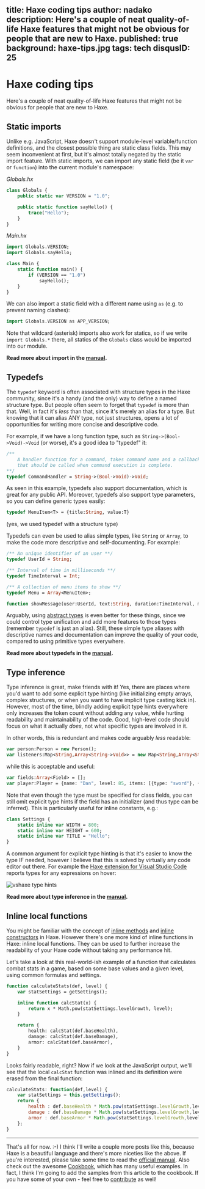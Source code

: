 title: Haxe coding tips
author: nadako
description: Here's a couple of neat quality-of-life Haxe features that might not be obvious for people that are new to Haxe.
published: true
background: haxe-tips.jpg
tags: tech
disqusID: 25
---
# Haxe coding tips

Here's a couple of neat quality-of-life Haxe features that might not be obvious for people that are new to Haxe.


## Static imports

Unlike e.g. JavaScript, Haxe doesn't support module-level variable/function definitions,
and the closest possible thing are static class fields. This may seem inconvenient
at first, but it's almost totally negated by the static import feature. With static imports, we
can import any static field (be it `var` or `function`) into the current module's namespace:

_Globals.hx_
```haxe
class Globals {
    public static var VERSION = "1.0";

    public static function sayHello() {
        trace("Hello");
    }
}
```

_Main.hx_
```haxe
import Globals.VERSION;
import Globals.sayHello;

class Main {
    static function main() {
        if (VERSION == "1.0")
            sayHello();
    }
}
```

We can also import a static field with a different name using `as` (e.g. to prevent naming clashes):

```haxe
import Globals.VERSION as APP_VERSION;
```

Note that wildcard (asterisk) imports also work for statics, so if we write `import Globals.*`
there, all statics of the `Globals` class would be imported into our module.

**Read more about import in the [manual](https://haxe.org/manual/type-system-import.html).**


## Typedefs

The `typedef` keyword is often associated with structure types in the Haxe community, since it's a handy (and the only)
way to define a named structure type. But people often seem to forget that `typedef` is more than that. Well, in fact
it's *less* than that, since it's merely an alias for a type. But knowing that it can alias ANY type, not just
structures, opens a lot of opportunities for writing more concise and descriptive code.

For example, if we have a long function type, such as `String->(Bool->Void)->Void` (or worse), it's a good idea
to "typedef" it:

```haxe
/**
    A handler function for a command, takes command name and a callback
    that should be called when command execution is complete.
**/
typedef CommandHandler = String->(Bool->Void)->Void;
```

As seen in this example, typedefs also support documentation, which is great for any public API. Moreover,
typedefs also support type parameters, so you can define generic types easily:

```haxe
typedef MenuItem<T> = {title:String, value:T}
```
(yes, we used typedef with a structure type)

Typedefs can even be used to alias simple types, like `String` or `Array`, to make the code
more descriptive and self-documenting. For example:

```haxe
/** An unique identifier of an user **/
typedef UserId = String;

/** Interval of time in milliseconds **/
typedef TimeInterval = Int;

/** A collection of menu items to show **/
typedef Menu = Array<MenuItem>;

function showMessage(user:UserId, text:String, duration:TimeInterval, menu:Menu)
```

Arguably, using [abstract types](https://haxe.org/manual/types-abstract.html) is even better for these things,
since we could control type unification and add more features to those types (remember `typedef` is just an alias).
Still, these simple type aliases with descriptive names and documentation can improve the quality of your code, compared to
using primitive types everywhere.

**Read more about typedefs in the [manual](https://haxe.org/manual/type-system-typedef.html).**


## Type inference

Type inference is great, make friends with it! Yes, there are places where you'd want to add some explicit type hinting
(like initializing empty arrays, complex structures, or when you want to have implicit type casting kick in). However,
most of the time, blindly adding explicit type hints everywhere only increases the token count without adding any value, while
hurting readability and maintainability of the code. Good, high-level code should focus on what it actually *does*, not
what specific types are involved in it.

In other words, this is redundant and makes code arguably _less_ readable:
```haxe
var person:Person = new Person();
var listeners:Map<String,Array<String->Void>> = new Map<String,Array<String->Void>>();
```

while this is acceptable and useful:
```haxe
var fields:Array<Field> = [];
var player:Player = {name: "Dan", level: 85, items: [{type: "sword"}, {type: "potion"}]};
```

Note that even though the type must be specified for class fields, you can still omit explicit type hints if the field
has an initializer (and thus type can be inferred). This is particularly useful for inline constants, e.g.:

```haxe
class Settings {
    static inline var WIDTH = 800;
    static inline var HEIGHT = 600;
    static inline var TITLE = "Hello";
}
```

A common argument for explicit type hinting is that it's easier to know the type IF needed, however I believe
that this is solved by virtually any code editor out there. For example the [Haxe extension for Visual Studio Code](https://marketplace.visualstudio.com/items?itemName=nadako.vshaxe)
reports types for any expressions on hover:

![vshaxe type hints](vshaxe-type-hints.gif)

**Read more about type inference in the [manual](https://haxe.org/manual/type-system-type-inference.html).**


## Inline local functions

You might be familiar with the concept of [inline methods](https://haxe.org/manual/class-field-inline.html) and
[inline constructors](https://haxe.org/manual/lf-inline-constructor.html) in Haxe. However there's one more kind
of inline functions in Haxe: inline local functions. They can be used to further increase the readability of your Haxe
code without taking any performance hit.

Let's take a look at this real-world-ish example of a function that calculates combat stats in a game,
based on some base values and a given level, using common formulas and settings.

```haxe
function calculateStats(def, level) {
    var statSettings = getSettings();

    inline function calcStat(x) {
        return x * Math.pow(statSettings.levelGrowth, level);
    }

    return {
        health: calcStat(def.baseHealth),
        damage: calcStat(def.baseDamage),
        armor: calcStat(def.baseArmor),
    }
}
```

Looks fairly readable, right? Now if we look at the JavaScript output, we'll see that the local `calcStat` function was inlined and its definition were erased from the final function:

```js
calculateStats: function(def,level) {
    var statSettings = this.getSettings();
    return {
        health : def.baseHealth * Math.pow(statSettings.levelGrowth,level),
        damage : def.baseDamage * Math.pow(statSettings.levelGrowth,level),
        armor : def.baseArmor * Math.pow(statSettings.levelGrowth,level)
    };
}
```

<hr/>

That's all for now. :-) I think I'll write a couple more posts like this, because Haxe is a beautiful language
and there's more niceties like the above. If you're interested, please take some time to read the [official manual](https://haxe.org/manual/introduction.html). Also check out the awesome [Cookbook](http://code.haxe.org/), which has many
useful examples. In fact, I think I'm going to add the samples from this article
to the cookbook. If you have some of your own - feel free to [contribute](https://github.com/HaxeFoundation/code-cookbook) as well!
